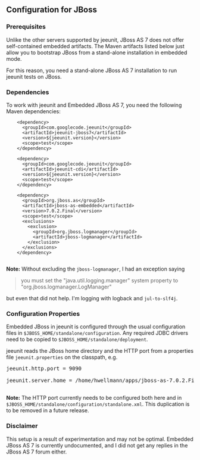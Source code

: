## Configuration for JBoss ##

### Prerequisites ###

Unlike the other servers supported by jeeunit, JBoss AS 7 does not offer self-contained embedded artifacts. The Maven artifacts listed below just allow you to bootstrap JBoss from a stand-alone installation in embedded mode.

For this reason, you need a stand-alone JBoss AS 7 installation to run jeeunit tests on JBoss.

### Dependencies ###

To work with jeeunit and Embedded JBoss AS 7, you need the following Maven dependencies:

```
    <dependency>
      <groupId>com.googlecode.jeeunit</groupId>
      <artifactId>jeeunit-jboss7</artifactId>
      <version>${jeeunit.version}</version>
      <scope>test</scope>
    </dependency>

    <dependency>
      <groupId>com.googlecode.jeeunit</groupId>
      <artifactId>jeeunit-cdi</artifactId>
      <version>${jeeunit.version}</version>
      <scope>test</scope>
    </dependency>
    
    <dependency>
      <groupId>org.jboss.as</groupId>
      <artifactId>jboss-as-embedded</artifactId>
      <version>7.0.2.Final</version>
      <scope>test</scope>
      <exclusions>
        <exclusion>
          <groupId>org.jboss.logmanager</groupId>
          <artifactId>jboss-logmanager</artifactId>
        </exclusion>
      </exclusions>
    </dependency>
        
```

**Note:** Without excluding the `jboss-logmanager`, I had an exception saying

> you must set the "java.util.logging.manager" system property
> to "org.jboss.logmanager.LogManager"

but even that did not help. I'm logging with logback and `jul-to-slf4j`.

### Configuration Properties ###

Embedded JBoss in jeeunit is configured through the usual configuration files in `$JBOSS_HOME/standalone/configuration`. Any required JDBC drivers need to be copied to `$JBOSS_HOME/standalone/deployment`.

jeeunit reads the JBoss home directory and the HTTP port from a properties file `jeeunit.properties` on the classpath, e.g.

<pre>
jeeunit.http.port = 9090<br>
jeeunit.server.home = /home/hwellmann/apps/jboss-as-7.0.2.Final<br>
</pre>

**Note:** The HTTP port currently needs to be configured both here and in `$JBOSS_HOME/standalone/configuration/standalone.xml`. This duplication is to be removed in a future release.

### Disclaimer ###

This setup is a result of experimentation and may not be optimal. Embedded JBoss AS 7 is currently undocumented, and I did not get any replies in the JBoss AS 7 forum either.